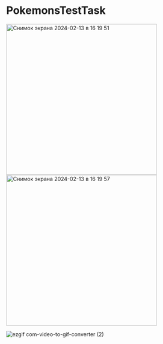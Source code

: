 # PokemonsTestTask

<img width="400" alt="Снимок экрана 2024-02-13 в 16 19 51" src="https://github.com/vadeeek/PokemonsTestTask/assets/58387007/9a364c6a-5f46-4d09-9360-90ce130f8252">
<img width="400" alt="Снимок экрана 2024-02-13 в 16 19 57" src="https://github.com/vadeeek/PokemonsTestTask/assets/58387007/168e7ff5-bae3-4510-b786-151c9786f942">

![ezgif com-video-to-gif-converter (2)](https://github.com/vadeeek/PokemonsTestTask/assets/58387007/a5ef1620-06e8-4570-af09-ebefebc06347)
